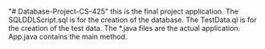 "# Database-Project-CS-425" 
this is the final project application.
The SQLDDLScript.sql is for the creation of the database.
The TestData.ql is for the creation of the test data.
The *.java files are the actual application.
App.java contains the main method.
